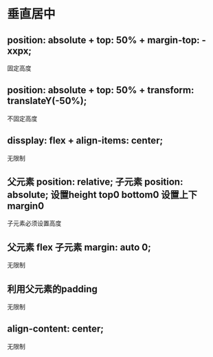 # 垂直居中

## position: absolute + top: 50% + margin-top: -xxpx;
固定高度

## position: absolute + top: 50% + transform: translateY(-50%);
不固定高度

## dissplay: flex + align-items: center;

无限制

## 父元素 position: relative; 子元素 position: absolute; 设置height top0 bottom0 设置上下margin0
子元素必须设置高度

## 父元素 flex 子元素 margin: auto 0;
无限制

## 利用父元素的padding 
无限制

## align-content: center;

无限制